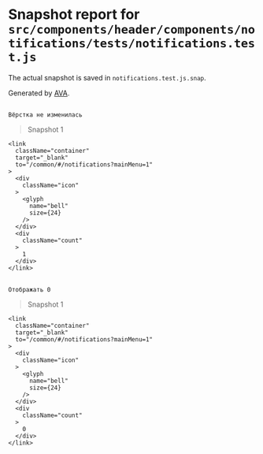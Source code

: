 # Snapshot report for `src/components/header/components/notifications/tests/notifications.test.js`

The actual snapshot is saved in `notifications.test.js.snap`.

Generated by [AVA](https://avajs.dev).

## 
    Вёрстка не изменилась


> Snapshot 1

    <link
      className="container"
      target="_blank"
      to="/common/#/notifications?mainMenu=1"
    >
      <div
        className="icon"
      >
        <glyph
          name="bell"
          size={24}
        />
      </div>
      <div
        className="count"
      >
        1
      </div>
    </link>

## 
    Отображать 0


> Snapshot 1

    <link
      className="container"
      target="_blank"
      to="/common/#/notifications?mainMenu=1"
    >
      <div
        className="icon"
      >
        <glyph
          name="bell"
          size={24}
        />
      </div>
      <div
        className="count"
      >
        0
      </div>
    </link>
